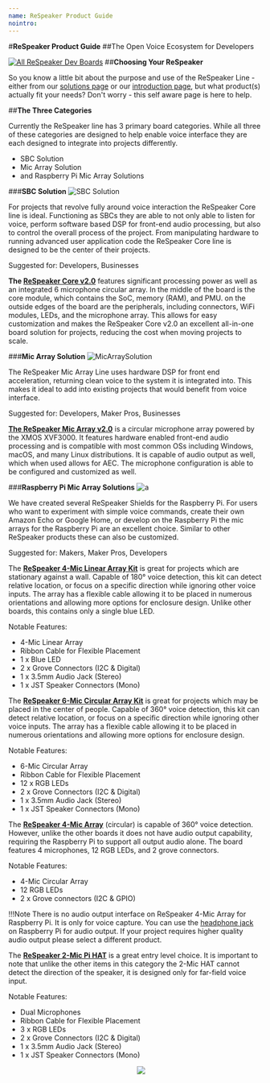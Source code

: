 ```yaml
---
name: ReSpeaker Product Guide
nointro:
---
```


#**ReSpeaker Product Guide**
##The Open Voice Ecosystem for Developers

[![All ReSpeaker Dev Boards](https://files.seeedstudio.com/wiki/ReSpeakerSolutions/img/FullReSpeakerLine.png)](https://www.seeedstudio.com/series/Respeaker-10.html)
##**Choosing Your ReSpeaker**

So you know a little bit about the purpose and use of the ReSpeaker Line - either from our [solutions page](https://wiki.seeedstudio.com/ReSpeaker_Solutions/) or our [introduction page](https://wiki.seeedstudio.com/ReSpeaker/), but what product(s) actually fit your needs? Don't worry - this self aware page is here to help.

##**The Three Categories**

Currently the ReSpeaker line has 3 primary board categories. While all three of these categories are designed to help enable voice interface they are each designed to integrate into projects differently.

- SBC Solution
- Mic Array Solution
- and Raspberry Pi Mic Array Solutions

###**SBC Solution**
![SBC Solution](https://files.seeedstudio.com/wiki/ReSpeakerProductGuide/img/SBC_Solution.png)

For projects that revolve fully around voice interaction the ReSpeaker Core line is ideal. Functioning as SBCs they are able to not only able to listen for voice, perform software based DSP for front-end audio processing, but also to control the overall process of the project. From manipulating hardware to running advanced user application code the ReSpeaker Core line is designed to be the center of their projects.

Suggested for: Developers, Businesses

**The [ReSpeaker Core v2.0](https://wiki.seeedstudio.com/ReSpeaker_Core_v2.0/)** features significant processing power as well as an integrated 6 microphone circular array. In the middle of the board is the core module, which contains the SoC, memory (RAM), and PMU. on the outside edges of the board are the peripherals, including connectors, WiFi modules, LEDs, and the microphone array. This allows for easy customization and makes the ReSpeaker Core v2.0 an excellent all-in-one board solution for projects, reducing the cost when moving projects to scale.


###**Mic Array Solution**
![MicArraySolution](https://files.seeedstudio.com/wiki/ReSpeakerProductGuide/img/Mic_Array_Solution.png)

The ReSpeaker Mic Array Line uses hardware DSP for front end acceleration, returning clean voice to the system it is integrated into. This makes it ideal to add into existing projects that would benefit from voice interface.

Suggested for: Developers, Maker Pros, Businesses

**[The ReSpeaker Mic Array v2.0](https://wiki.seeedstudio.com/ReSpeaker_Mic_Array_v2.0/)** is a circular microphone array powered by the XMOS XVF3000. It features hardware enabled front-end audio processing and is compatible with most common OSs including Windows, macOS, and many Linux distributions. It is capable of audio output as well, which when used allows for AEC. The microphone configuration is able to be configured and customized as well.

###**Raspberry Pi Mic Array Solutions**
![a](https://files.seeedstudio.com/wiki/ReSpeakerProductGuide/img/Raspberry_Pi_Mic_Array_Solutions.png)

We have created several ReSpeaker Shields for the Raspberry Pi. For users who want to experiment with simple voice commands, create their own Amazon Echo or Google Home, or develop on the Raspberry Pi the mic arrays for the Raspberry Pi are an excellent choice. Similar to other ReSpeaker products these can also be customized.

Suggested for: Makers, Maker Pros, Developers

The **[ReSpeaker 4-Mic Linear Array Kit](https://wiki.seeedstudio.com/ReSpeaker_4-Mic_Linear_Array_Kit_for_Raspberry_Pi/)** is great for projects which are stationary against a wall. Capable of 180° voice detection, this kit can detect relative location, or focus on a specific direction while ignoring other voice inputs. The array has a flexible cable allowing it to be placed in numerous orientations and allowing more options for enclosure design. Unlike other boards, this contains only a single blue LED.

Notable Features:

- 4-Mic Linear Array
- Ribbon Cable for Flexible Placement
- 1 x Blue LED
- 2 x Grove Connectors (I2C & Digital)
- 1 x 3.5mm Audio Jack (Stereo)
- 1 x JST Speaker Connectors (Mono)


The **[ReSpeaker 6-Mic Circular Array Kit](https://wiki.seeedstudio.com/ReSpeaker_6-Mic_Circular_Array_kit_for_Raspberry_Pi/)** is great for projects which may be placed in the center of people. Capable of 360° voice detection, this kit can detect relative location, or focus on a specific direction while ignoring other voice inputs. The array has a flexible cable allowing it to be placed in numerous orientations and allowing more options for enclosure design.

Notable Features:

- 6-Mic Circular Array
- Ribbon Cable for Flexible Placement
- 12 x RGB LEDs
- 2 x Grove Connectors (I2C & Digital)
- 1 x 3.5mm Audio Jack (Stereo)
- 1 x JST Speaker Connectors (Mono)


The **[ReSpeaker 4-Mic Array](https://wiki.seeedstudio.com/ReSpeaker_4_Mic_Array_for_Raspberry_Pi/)** (circular) is capable of 360° voice detection. However, unlike the other boards it does not have audio output capability, requiring the Raspberry Pi to support all output audio alone. The board features 4 microphones, 12 RGB LEDs, and 2 grove connectors.

Notable Features:

- 4-Mic Circular Array
- 12 RGB LEDs
- 2 x Grove connectors (I2C & GPIO)

!!!Note
    There is no audio output interface on ReSpeaker 4-Mic Array for Raspberry Pi. It is only for voice capture. You can use the [headphone jack](https://www.raspberrypi.org/documentation/configuration/audio-config.md) on Raspberry Pi for audio output. If your project requires higher quality audio output please select a different product.


The **[ReSpeaker 2-Mic Pi HAT](https://wiki.seeedstudio.com/ReSpeaker_2_Mics_Pi_HAT/)** is a great entry level choice. It is important to note that unlike the other items in this category the 2-Mic HAT cannot detect the direction of the speaker, it is designed only for far-field voice input.

Notable Features:

- Dual Microphones
- Ribbon Cable for Flexible Placement
- 3 x RGB LEDs
- 2 x Grove Connectors (I2C & Digital)
- 1 x 3.5mm Audio Jack (Stereo)
- 1 x JST Speaker Connectors (Mono)
<br /><p style="text-align:center"><a href="https://www.seeedstudio.com/act-4.html?utm_source=wiki&utm_medium=wikibanner&utm_campaign=newproducts" target="_blank"><img src="https://files.seeedstudio.com/wiki/Wiki_Banner/new_product.jpg" /></a></p>